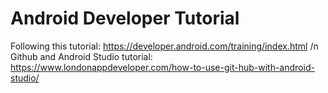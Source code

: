 # Android Developer Tutorial

Following this tutorial: https://developer.android.com/training/index.html /n
Github and Android Studio tutorial: https://www.londonappdeveloper.com/how-to-use-git-hub-with-android-studio/
